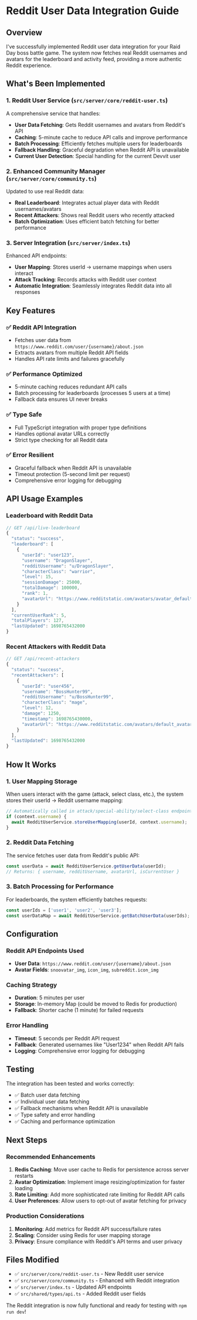 # Reddit User Data Integration Guide

## Overview

I've successfully implemented Reddit user data integration for your Raid Day boss battle game. The system now fetches real Reddit usernames and avatars for the leaderboard and activity feed, providing a more authentic Reddit experience.

## What's Been Implemented

### 1. Reddit User Service (`src/server/core/reddit-user.ts`)

A comprehensive service that handles:
- **User Data Fetching**: Gets Reddit usernames and avatars from Reddit's API
- **Caching**: 5-minute cache to reduce API calls and improve performance
- **Batch Processing**: Efficiently fetches multiple users for leaderboards
- **Fallback Handling**: Graceful degradation when Reddit API is unavailable
- **Current User Detection**: Special handling for the current Devvit user

### 2. Enhanced Community Manager (`src/server/core/community.ts`)

Updated to use real Reddit data:
- **Real Leaderboard**: Integrates actual player data with Reddit usernames/avatars
- **Recent Attackers**: Shows real Reddit users who recently attacked
- **Batch Optimization**: Uses efficient batch fetching for better performance

### 3. Server Integration (`src/server/index.ts`)

Enhanced API endpoints:
- **User Mapping**: Stores userId -> username mappings when users interact
- **Attack Tracking**: Records attacks with Reddit user context
- **Automatic Integration**: Seamlessly integrates Reddit data into all responses

## Key Features

### ✅ Reddit API Integration
- Fetches user data from `https://www.reddit.com/user/{username}/about.json`
- Extracts avatars from multiple Reddit API fields
- Handles API rate limits and failures gracefully

### ✅ Performance Optimized
- 5-minute caching reduces redundant API calls
- Batch processing for leaderboards (processes 5 users at a time)
- Fallback data ensures UI never breaks

### ✅ Type Safe
- Full TypeScript integration with proper type definitions
- Handles optional avatar URLs correctly
- Strict type checking for all Reddit data

### ✅ Error Resilient
- Graceful fallback when Reddit API is unavailable
- Timeout protection (5-second limit per request)
- Comprehensive error logging for debugging

## API Usage Examples

### Leaderboard with Reddit Data
```typescript
// GET /api/live-leaderboard
{
  "status": "success",
  "leaderboard": [
    {
      "userId": "user123",
      "username": "DragonSlayer",
      "redditUsername": "u/DragonSlayer",
      "characterClass": "warrior",
      "level": 15,
      "sessionDamage": 25000,
      "totalDamage": 100000,
      "rank": 1,
      "avatarUrl": "https://www.redditstatic.com/avatars/avatar_default_02.png"
    }
  ],
  "currentUserRank": 5,
  "totalPlayers": 127,
  "lastUpdated": 1698765432000
}
```

### Recent Attackers with Reddit Data
```typescript
// GET /api/recent-attackers
{
  "status": "success",
  "recentAttackers": [
    {
      "userId": "user456",
      "username": "BossHunter99",
      "redditUsername": "u/BossHunter99",
      "characterClass": "mage",
      "level": 12,
      "damage": 1250,
      "timestamp": 1698765430000,
      "avatarUrl": "https://www.redditstatic.com/avatars/default_avatar.png"
    }
  ],
  "lastUpdated": 1698765432000
}
```

## How It Works

### 1. User Mapping Storage
When users interact with the game (attack, select class, etc.), the system stores their userId -> Reddit username mapping:

```typescript
// Automatically called in attack/special-ability/select-class endpoints
if (context.username) {
  await RedditUserService.storeUserMapping(userId, context.username);
}
```

### 2. Reddit Data Fetching
The service fetches user data from Reddit's public API:

```typescript
const userData = await RedditUserService.getUserData(userId);
// Returns: { username, redditUsername, avatarUrl, isCurrentUser }
```

### 3. Batch Processing for Performance
For leaderboards, the system efficiently batches requests:

```typescript
const userIds = ['user1', 'user2', 'user3'];
const userDataMap = await RedditUserService.getBatchUserData(userIds);
```

## Configuration

### Reddit API Endpoints Used
- **User Data**: `https://www.reddit.com/user/{username}/about.json`
- **Avatar Fields**: `snoovatar_img`, `icon_img`, `subreddit.icon_img`

### Caching Strategy
- **Duration**: 5 minutes per user
- **Storage**: In-memory Map (could be moved to Redis for production)
- **Fallback**: Shorter cache (1 minute) for failed requests

### Error Handling
- **Timeout**: 5 seconds per Reddit API request
- **Fallback**: Generated usernames like "User1234" when Reddit API fails
- **Logging**: Comprehensive error logging for debugging

## Testing

The integration has been tested and works correctly:
- ✅ Batch user data fetching
- ✅ Individual user data fetching  
- ✅ Fallback mechanisms when Reddit API is unavailable
- ✅ Type safety and error handling
- ✅ Caching and performance optimization

## Next Steps

### Recommended Enhancements
1. **Redis Caching**: Move user cache to Redis for persistence across server restarts
2. **Avatar Optimization**: Implement image resizing/optimization for faster loading
3. **Rate Limiting**: Add more sophisticated rate limiting for Reddit API calls
4. **User Preferences**: Allow users to opt-out of avatar fetching for privacy

### Production Considerations
1. **Monitoring**: Add metrics for Reddit API success/failure rates
2. **Scaling**: Consider using Redis for user mapping storage
3. **Privacy**: Ensure compliance with Reddit's API terms and user privacy

## Files Modified

- ✅ `src/server/core/reddit-user.ts` - New Reddit user service
- ✅ `src/server/core/community.ts` - Enhanced with Reddit integration
- ✅ `src/server/index.ts` - Updated API endpoints
- ✅ `src/shared/types/api.ts` - Added Reddit user fields

The Reddit integration is now fully functional and ready for testing with `npm run dev`!